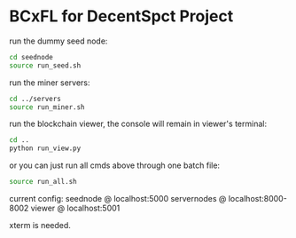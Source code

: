# BCxFL for DecentSpct Project

run the dummy seed node:
```sh
cd seednode
source run_seed.sh
```

run the miner servers:
```sh
cd ../servers
source run_miner.sh
```

run the blockchain viewer, the console will remain in viewer's terminal:
```sh
cd ..
python run_view.py
```

or you can just run all cmds above through one batch file:
```sh
source run_all.sh
```

current config:
seednode    @ localhost:5000
servernodes @ localhost:8000-8002
viewer      @ localhost:5001

xterm is needed.